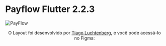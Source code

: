 # Payflow Flutter 2.2.3



      
<img alt="PayFlow" title="PayFlow" src="https://github.com/rocketseat-education/nlw-06-flutter/blob/main/.github/capa.png?raw=true" />

<p align="center">
      O Layout foi desenvolvido por <a href="https://instagram.com/tiagoluchtenberg">Tiago Luchtenberg</a>, e você pode acessá-lo no Figma:
</p>
